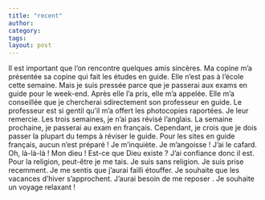 ```yaml
---
title: "recent"
author:
category: 
tags: 
layout: post
---
```

Il est important que l’on rencontre quelques amis sincères. Ma copine m’a présentée sa copine qui fait les études en guide. Elle n’est pas à l’école cette semaine. Mais je suis pressée parce que je passerai aux exams en guide pour le week-end. Après elle l’a pris, elle m’a appelée. Elle m’a conseillée que je chercherai sdirectement son professeur en guide. Le professeur est si gentil qu’il m’a offert les photocopies raportées. Je leur remercie.
Les trois semaines, je n’ai pas révisé l’anglais. La semaine prochaine, je passerai au exam en français. Cependant, je crois que je dois passer la plupart du temps à réviser le guide. Pour les sites en guide français, aucun n’est préparé ! Je m’inquiète. Je m’angoisse ! J’ai le cafard. Oh, là-là-là ! Mon dieu ! Est-ce que Dieu existe ? J’ai confiance donc il est. Pour la religion, peut-être je me tais. Je suis sans religion.
Je suis prise recemment. Je me sentis que j’aurai failli étouffer. Je souhaite que les vacances d’hiver s’approchent. J’aurai besoin de me reposer . Je souhaite un voyage relaxant !

